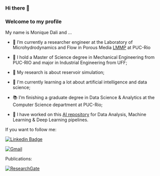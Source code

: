 <!--
**mfdali/mfdali** is a ✨ _special_ ✨ repository because its `README.md` (this file) appears on your GitHub profile.

Here are some ideas to get you started:

- 🔭 I’m currently working on ...
- 🌱 I’m currently learning ...
- 👯 I’m looking to collaborate on ...
- 🤔 I’m looking for help with ...
- 💬 Ask me about ...
- 📫 How to reach me: ...
- 😄 Pronouns: ...
- ⚡ Fun fact: ...
-->
### Hi there 👋

### Welcome to my profile

My name is Monique Dali and ...

- 🔭 I’m currently a researcher engineer at the Laboratory of Microhydrodynamics and Flow in Porous Media [LMMP](http://lmmp.mec.puc-rio.br/ "LMMP") at PUC-Rio
 
- 🌱 I hold a Master of Science degree in Mechanical Engineering from PUC-RIO and major in Industrial Engineering from UFF; 

- 📂 My research is about reservoir simulation;
    
- 🚀 I'm currently learning a lot about artificial intelligence and data science;

- 📚 I’m finishing a graduate degree in Data Science & Analytics at the Computer Science department at PUC-Rio;
- :robot: I have worked on this [AI repository](https://github.com/mfdali/PermeabilityCircularVugs) for Data Analysis, Machine Learning & Deep Learning pipelines.


If you want to follow me: 

[![Linkedin Badge](https://img.shields.io/badge/-LinkedIn-blue?style=flat-square&logo=Linkedin&logoColor=white&link=https://www.linkedin.com/in/monique-dali/)](https://www.linkedin.com/in/monique-dali/)

[![Gmail](https://img.shields.io/badge/Gmail-D14836?style=for-the-badge&logo=gmail&logoColor=white&link=mailto:mfeitosa@lmmp.mec.puc-rio.br)](mailto:mfeitosa@lmmp.mec.puc-rio.br)

Publications: 

[![ResearchGate](https://img.shields.io/badge/ResearchGate-00CCBB?style=for-the-badge&logo=ResearchGate&logoColor=white)](https://www.researchgate.net/profile/Monique-Dali)


